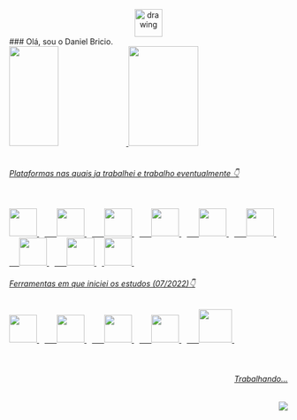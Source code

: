 <center> <img src="https://img.icons8.com/color/48/000000/hal-9000.png" alt="drawing" width="50"/> </center>
### Olá, sou o Daniel Bricio. 


<div>
  <a href="https://github.com/danielbricio">
  <img width="42%" height="180em" src="https://github-readme-stats.vercel.app/api?username=danielbricio&show_icons=true&theme=tokyonight&include_all_commits=true&count_private=true" />
  <img width="50%" height="180em" src="https://github-readme-stats.vercel.app/api/top-langs/?username=danielbricio&layout=compact&langs_count=16&theme=tokyonight" />
</div>



<div style="display: inline_block"><br>

<h6> Plataformas nas quais ja trabalhei e trabalho eventualmente 👇 <br><br></h6>
 <img src="https://cdn-icons-png.flaticon.com/512/2288/2288010.png" width="50" height="50" />
 <img src="https://progress-bar.dev/78" height="10" /> 
 &emsp;

 <img src="https://cdn.jsdelivr.net/gh/devicons/devicon/icons/c/c-original.svg" width="50" height="50"/>
 <img src="https://progress-bar.dev/26" height="10" /> 
 &emsp;

 <img src="https://img.icons8.com/color/96/davinci-resolve.png" width="50" height="50"/> 
 <img src="https://progress-bar.dev/32" height="10" /> 
 &emsp;

 <img src="https://upload.wikimedia.org/wikipedia/commons/a/af/Adobe_Photoshop_CC_icon.svg" width="50" height="50"/> 
 <img src="https://progress-bar.dev/71" height="10" /> 
 &emsp;
 
 <img src="https://upload.wikimedia.org/wikipedia/commons/9/9a/Visual_Studio_Code_1.35_icon.svg" width="50" height="50"/> 
 <img src="https://progress-bar.dev/42" height="10" /> 
 &emsp;
 
 <img src="https://cdn.jsdelivr.net/gh/devicons/devicon/icons/ubuntu/ubuntu-plain.svg" width="50" height="50"/>
 <img src="https://progress-bar.dev/41" height="10" /> 
 &emsp;

 <img src="https://i.redd.it/ne6ukkej06t71.png" width="50" height="50"/>
 <img src="https://progress-bar.dev/81" height="10" /> 
 &emsp;
 
<img src="https://cdn.jsdelivr.net/gh/devicons/devicon/icons/java/java-original.svg" width="50" height="50" />
 <img src="https://progress-bar.dev/28" height="10" />

<img src="https://cdn.jsdelivr.net/gh/devicons/devicon/icons/figma/figma-original.svg" width="50" height="50" />
 <img src="https://progress-bar.dev/21" height="10" />
  
</div>

<div style="display: inline_block" >
<h6> Ferramentas em que iniciei os estudos (07/2022)👇</h6>

<img src="https://cdn.jsdelivr.net/gh/devicons/devicon/icons/javascript/javascript-original.svg" width="50" height="50" />
<img src="https://progress-bar.dev/5" height="10" /> 
&emsp;

<img src="https://cdn.jsdelivr.net/gh/devicons/devicon/icons/css3/css3-original.svg" width="50" height="50"/>
<img src="https://progress-bar.dev/15" height="10" />
&emsp;

<img src="https://cdn.jsdelivr.net/gh/devicons/devicon/icons/html5/html5-original.svg" width="50" height="50" />
<img src="https://progress-bar.dev/19" height="10" /> 
&emsp;

<img src="https://cdn.jsdelivr.net/gh/devicons/devicon/icons/git/git-original.svg" width="50" height="50" />
<img src="https://progress-bar.dev/19" height="10" /> 
&emsp;

<img src="https://github.githubassets.com/images/modules/logos_page/Octocat.png" width="60" height="60"/>
<img src="https://progress-bar.dev/19" height="10" /> 

</div>

<br>
<br>
<h6 align="right" > Trabalhando...</h6>
<img align="right" src="https://upload.wikimedia.org/wikipedia/commons/7/70/ProgressBar.gif" />


